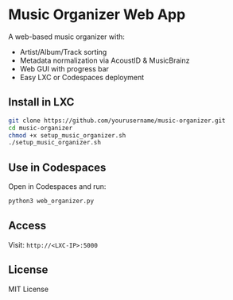 # Music Organizer Web App

A web-based music organizer with:

- Artist/Album/Track sorting
- Metadata normalization via AcoustID & MusicBrainz
- Web GUI with progress bar
- Easy LXC or Codespaces deployment

## Install in LXC

```bash
git clone https://github.com/yourusername/music-organizer.git
cd music-organizer
chmod +x setup_music_organizer.sh
./setup_music_organizer.sh
```

## Use in Codespaces

Open in Codespaces and run:

```bash
python3 web_organizer.py
```

## Access

Visit: `http://<LXC-IP>:5000`

## License

MIT License
